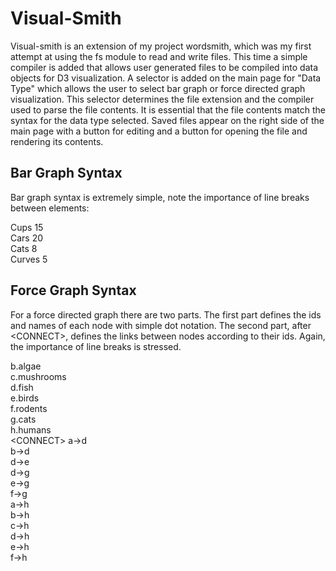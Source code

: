 Visual-Smith
============
Visual-smith is an extension of my project wordsmith, which was my first attempt at using the fs module to read and write files. This time a simple compiler is added that allows user generated files to be compiled into data objects for D3 visualization. A selector is added on the main page for "Data Type" which allows the user to select bar graph or force directed graph visualization. This selector determines the file extension and the compiler used to parse the file contents. It is essential that the file contents match the syntax for the data type selected. Saved files appear on the right side of the main page with a button for editing and a button for opening the file and rendering its contents.

Bar Graph Syntax
----------------
Bar graph syntax is extremely simple, note the importance of line breaks between elements:

Cups 15<br>
Cars 20<br>
Cats 8<br>
Curves 5<br>

Force Graph Syntax
------------------
For a force directed graph there are two parts. The first part defines the ids and names of each node with simple dot notation. The second part, after \<CONNECT\>, defines the links between nodes according to their ids. Again, the importance of line breaks is stressed.

b.algae<br>
c.mushrooms<br>
d.fish<br>
e.birds<br>
f.rodents<br>
g.cats<br>
h.humans<br>
\<CONNECT\>
a->d<br>
b->d<br>
d->e<br>
d->g<br>
e->g<br>
f->g<br>
a->h<br>
b->h<br>
c->h<br>
d->h<br>
e->h<br>
f->h<br>
